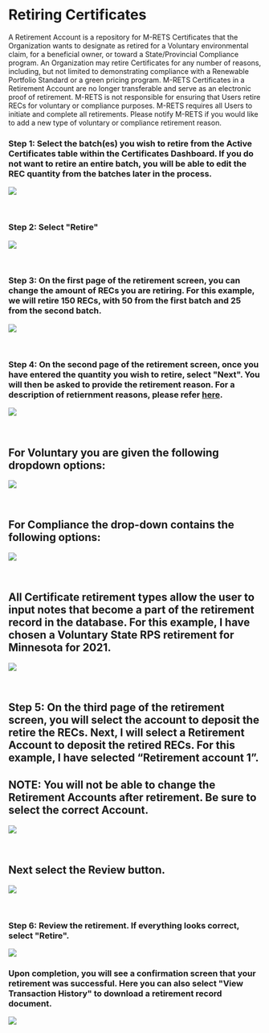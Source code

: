 # Retiring Certificates

A Retirement Account is a repository for M-RETS Certificates that the Organization wants to designate as retired for a Voluntary environmental claim, for a beneficial owner, or toward a State/Provincial Compliance program. An Organization may retire Certificates for any number of reasons, including, but not limited to demonstrating compliance with a Renewable Portfolio Standard or a green pricing program. M-RETS Certificates in a Retirement Account are no longer transferable and serve as an electronic proof of retirement. M-RETS is not responsible for ensuring that Users retire RECs for voluntary or compliance purposes. M-RETS requires all Users to initiate and complete all retirements. Please notify M-RETS if you would like to add a new type of voluntary or compliance retirement reason. 


### Step 1: Select the batch(es) you wish to retire from the Active Certificates table within the Certificates Dashboard. If you do not want to retire an entire batch, you will be able to edit the REC quantity from the batches later in the process.

![](https://github.com/mrets/photos/blob/9d58405d0a1e6c5ed21939fd9f1c034be68c1385/retiring_certificates2.2.png?raw=true)

<br>

### Step 2: Select "Retire"

![](https://github.com/mrets/photos/blob/0d7a399d337fb1247d53933a4fd66dd12244753f/retiring_certificates3.2.png)

<br>

### Step 3: On the first page of the retirement screen, you can change the amount of RECs you are retiring. For this example, we will retire 150 RECs, with 50 from the first batch and 25 from the second batch. 

![](https://github.com/mrets/photos/blob/0c16ca0394119844d828a6f1de534ddacc915899/retiring_certificates4.png)

<br>

### Step 4: On the second page of the retirement screen, once you have entered the quantity you wish to retire, select "Next". You will then be asked to provide the retirement reason. For a description of retiernment reasons, please refer [here](https://mrets.github.io/Help/certificate_retirements). 

![](https://github.com/mrets/photos/blob/f339ab399909407e23deba57519b78593d7cebb5/retiring_certificates5.2.png)

<br>

## For Voluntary you are given the following dropdown options:
![](https://github.com/mrets/photos/blob/d28b47ed00024051472a90c74d4e75ea1469c6aa/retiring_certificates_6.2.png)

<br>

## For Compliance the drop-down contains the following options:
![](https://github.com/mrets/photos/blob/03691bf2961eddfb8f2d5ba93b16f4be40919afb/retiring_certificates_7.2.png)

<br>

## All Certificate retirement types allow the user to input notes that become a part of the retirement record in the database. For this example, I have chosen a Voluntary State RPS retirement for Minnesota for 2021.

![](https://github.com/mrets/photos/blob/6497bc64b1c54de2aade015b4de9b58ae0dd3f23/retiring_certificates_8.2.png)

<br>

## Step 5: On the third page of the retirement screen, you will select the account to deposit the retire the RECs. Next, I will select a Retirement Account to deposit the retired RECs. For this example, I have selected “Retirement account 1”. 

## NOTE: You will not be able to change the Retirement Accounts after retirement. Be sure to select the correct Account.

![](https://github.com/mrets/photos/blob/59555367d0d56ffe96237dee31921db7e0de9a02/retiring_certificates_9.2.png)

<br>

## Next select the Review button.

![](https://github.com/mrets/photos/blob/59555367d0d56ffe96237dee31921db7e0de9a02/retiring_certificates_10.2.png)

<br>

### Step 6: Review the retirement. If everything looks correct, select "Retire".

![](https://github.com/mrets/photos/blob/master/retiring_certificates_11.2.png)
<br>

### Upon completion, you will see a confirmation screen that your retirement was successful. Here you can also select "View Transaction History" to download a retirement record document.

![](https://github.com/mrets/photos/blob/356771c424127186222eeef95bf7d343155bd1ae/retiring_certificates_12.2.png)
